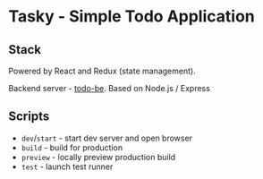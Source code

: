 # Tasky - Simple Todo Application

## Stack

Powered by React and Redux (state management).

Backend server - [todo-be](https://github.com/morosystems/todo-be). Based on Node.js / Express

## Scripts

- `dev`/`start` - start dev server and open browser
- `build` - build for production
- `preview` - locally preview production build
- `test` - launch test runner
